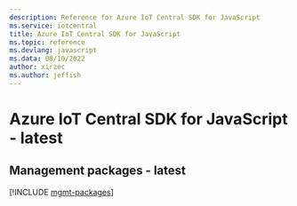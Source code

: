 ```yaml
---
description: Reference for Azure IoT Central SDK for JavaScript
ms.service: iotcentral
title: Azure IoT Central SDK for JavaScript
ms.topic: reference
ms.devlang: javascript
ms.data: 08/10/2022
author: xirzec
ms.author: jeffish
---
```

# Azure IoT Central SDK for JavaScript - latest

## Management packages - latest
[!INCLUDE [mgmt-packages](iot-central-mgmt-index.md)]